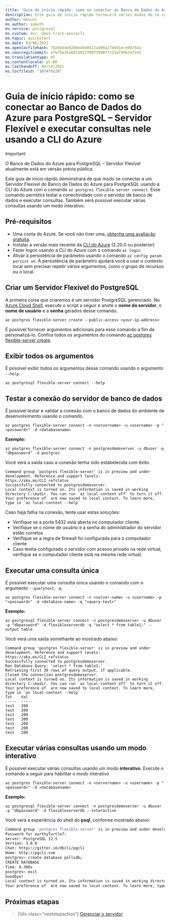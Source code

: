```yaml
---
title: 'Guia de início rápido: como se conectar ao Banco de Dados do Azure para PostgreSQL – Servidor Flexível usando a CLI do Azure'
description: Este guia de início rápido fornecerá vários modos de se conectar ao Banco de Dados do Azure para PostgreSQL – Servidor Flexível usando a CLI do Azure.
author: mksuni
ms.author: sumuth
ms.service: postgresql
ms.custom: mvc, devx-track-azurecli
ms.topic: quickstart
ms.date: 03/06/2021
ms.openlocfilehash: 7526644e02b0ed4d0522ad00a27b691ece98754a
ms.sourcegitcommit: afb79a35e687a91270973990ff111ef90634f142
ms.translationtype: HT
ms.contentlocale: pt-BR
ms.lasthandoff: 04/14/2021
ms.locfileid: "107479229"
---
```

# <a name="quickstart-connect-and-query-with-azure-cli--with-azure-database-for-postgresql---flexible-server"></a>Guia de início rápido: como se conectar ao Banco de Dados do Azure para PostgreSQL – Servidor Flexível e executar consultas nele usando a CLI do Azure

> [!IMPORTANT]
> O Banco de Dados do Azure para PostgreSQL – Servidor Flexível atualmente está em versão prévia pública.

Este guia de início rápido demonstrará de que modo se conectar a um Servidor Flexível do Banco de Dados do Azure para PostgreSQL usando a CLI do Azure com o comando ```az postgres flexible-server connect```. Esse comando permitirá testar a conectividade com o servidor de banco de dados e executar consultas. Também será possível executar várias consultas usando um modo interativo. 

## <a name="prerequisites"></a>Pré-requisitos
- Uma conta do Azure. Se você não tiver uma, [obtenha uma avaliação gratuita](https://azure.microsoft.com/free/).
- Instalar a versão mais recente da [CLI do Azure](/cli/azure/install-azure-cli) (2.20.0 ou posterior)
- Fazer logon usando a CLI do Azure com o comando ```az login``` 
- Ativar a persistência de parâmetro usando o comando ```az config param-persist on```. A persistência de parâmetro ajudará você a usar o contexto local sem precisar repetir vários argumentos, como o grupo de recursos ou o local.

## <a name="create-an-postgresql-flexible-server"></a>Criar um Servidor Flexível do PostgreSQL

A primeira coisa que criaremos é um servidor PostgreSQL gerenciado. No [Azure Cloud Shell](https://shell.azure.com/), execute o script a seguir e anote o **nome do servidor**, o **nome de usuário** e a **senha** gerados desse comando.

```azurecli
az postgres flexible-server create --public-access <your-ip-address>
```
É possível fornecer argumentos adicionais para esse comando a fim de personalizá-lo. Confira todos os argumentos do comando [az postgres flexible-server create](/cli/azure/postgres/flexible-server#az_postgres_flexible_server_create).

## <a name="view-all-the-arguments"></a>Exibir todos os argumentos
É possível exibir todos os argumentos desse comando usando o argumento ```--help```. 

```azurecli
az postgresql flexible-server connect --help
```

## <a name="test-database-server-connection"></a>Testar a conexão do servidor de banco de dados
É possível testar e validar a conexão com o banco de dados do ambiente de desenvolvimento usando o comando.

```azurecli
az postgres flexible-server connect -n <servername> -u <username> -p "<password>" -d <databasename>
```
**Exemplo:** 
```azurecli
az postgres flexible-server connect -n postgresdemoserver -u dbuser -p "dbpassword" -d postgres
```
Você verá a saída caso a conexão tenha sido estabelecida com êxito.
```output
Command group 'postgres flexible-server' is in preview and under development. Reference and support levels: https://aka.ms/CLI_refstatus
Successfully connected to postgresdemoserver.
Local context is turned on. Its information is saved in working directory C:\mydir. You can run `az local-context off` to turn it off.
Your preference of  are now saved to local context. To learn more, type in `az local-context --help`
```

Caso haja falha na conexão, tente usar estas soluções:
- Verifique se a porta 5432 está aberta no computador cliente.
- Verifique se o nome de usuário e a senha do administrador do servidor estão corretos
- Verifique se a regra de firewall foi configurada para o computador cliente
- Caso tenha configurado o servidor com acesso privado na rede virtual, verifique se o computador cliente está na mesma rede virtual.

## <a name="run-single-query"></a>Executar uma consulta única
É possível executar uma consulta única usando o comando com o argumento ```--querytext```, ```-q```.

```azurecli
az postgres flexible-server connect -n <server-name> -u <username> -p "<password>" -d <database-name> -q "<query-text>"
```

**Exemplo:** 
```azurecli
az postgresql flexible-server connect -n postgresdemoserver -u dbuser -p "dbpassword" -d flexibleserverdb -q "select * from table1;" --output table
```

Você verá uma saída semelhante ao mostrado abaixo:

```output
Command group 'postgres flexible-server' is in preview and under development. Reference and support levels: https://aka.ms/CLI_refstatus
Successfully connected to postgresdemoserver.
Ran Database Query: 'select * from table1;'
Retrieving first 30 rows of query output, if applicable.
Closed the connection postgresdemoserver.
Local context is turned on. Its information is saved in working directory C:\mydir. You can run `az local-context off` to turn it off.
Your preference of  are now saved to local context. To learn more, type in `az local-context --help`
Txt    Val
-----  -----
test   200
test   200
test   200
test   200
test   200
test   200
test   200
```

## <a name="run-multiple-queries-using-interactive-mode"></a>Executar várias consultas usando um modo interativo
É possível executar várias consultas usando um modo **interativo**. Execute o comando a seguir para habilitar o modo interativo

```azurecli
az postgres flexible-server connect -n <servername> -u <username> -p "<password>" -d <databasename>
```

**Exemplo:**

```azurecli
az postgresql flexible-server connect -n postgresdemoserver -u dbuser -p "dbpassword" -d flexibleserverdb --interactive
```

Você verá a experiência do shell do **psql**, conforme mostrado abaixo:

```bash
Command group 'postgres flexible-server' is in preview and under development. Reference and support levels: https://aka.ms/CLI_refstatus
Password for earthyTurtle7:
Server: PostgreSQL 12.5
Version: 3.0.0
Chat: https://gitter.im/dbcli/pgcli
Home: http://pgcli.com
postgres> create database pollsdb;
CREATE DATABASE
Time: 0.308s
postgres> exit
Goodbye!
Local context is turned on. Its information is saved in working directory C:\sunitha. You can run `az local-context off` to turn it off.
Your preference of  are now saved to local context. To learn more, type in `az local-context --help`
```


## <a name="next-steps"></a>Próximas etapas

> [!div class="nextstepaction"]
> [Gerenciar o servidor](./how-to-manage-server-cli.md)
